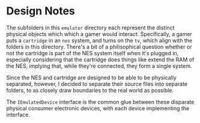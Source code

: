 # Design Notes

The subfolders in this `emulator` directory each represent the distinct physical objects which which a gamer would interact. Specifically, a gamer puts a `cartridge` in an `nes` system, and turns on the `tv`, which align with the folders in this directory. There's a bit of a philisophical question whether or not the cartridge is part of the NES system itself when it's plugged in, especially considering that the cartridge does things like extend the RAM of the NES, implying that, while they're connected, they form a single system.

Since the NES and cartridge are designed to be able to be physically separated, however, I decided to separate their source files into separate folders, to as closely draw boundaries to the real world as possible.

The `IEmulatedDevice` interface is the common glue between these disparate physical consumer electronic devices, with each device implementing the interface.
